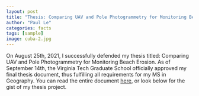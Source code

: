 ```yaml
---
layout: post
title: "Thesis: Comparing UAV and Pole Photogrammetry for Monitoring Beach Erosion"
author: "Paul Le"
categories: facts
tags: [sample]
image: cuba-2.jpg
---
```


On August 25th, 2021, I successfully defended my thesis titled: Comparing UAV and Pole Photogrammetry for Monitoring Beach Erosion. As of September 14th, the Virginia Tech Graduate
School officially approved my final thesis document, thus fulfilling all requirements for my MS in Geography. You can read the entire document [here](https://vtechworks.lib.vt.edu/handle/10919/104997),
or look below for the gist of my thesis project.

